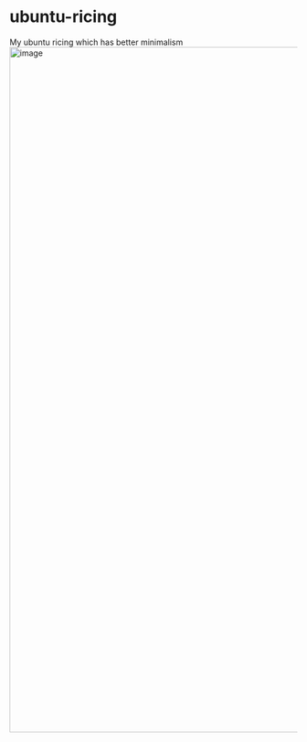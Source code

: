 # ubuntu-ricing
My ubuntu ricing which has better minimalism
<img width="1920" height="1200" alt="image" src="https://github.com/user-attachments/assets/5c2588bf-715b-4f2d-8abb-a93d98f18c22" />
